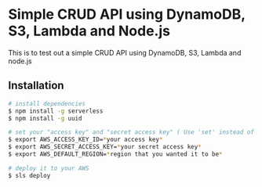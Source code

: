 # Simple CRUD API using DynamoDB, S3, Lambda and Node.js

This is to test out a simple CRUD API using DynamoDB, S3, Lambda and node.js

## Installation

``` bash
# install dependencies
$ npm install -g serverless
$ npm install -g uuid

# set your "access key" and "secret access key" ( Use 'set' instead of 'export' if you're using windows )
$ export AWS_ACCESS_KEY_ID=*your access key*
$ export AWS_SECRET_ACCESS_KEY=*your secret access key*
$ export AWS_DEFAULT_REGION=*region that you wanted it to be*

# deploy it to your AWS 
$ sls deploy

```
